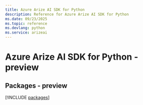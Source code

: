 ```yaml
---
title: Azure Arize AI SDK for Python
description: Reference for Azure Arize AI SDK for Python
ms.date: 09/23/2025
ms.topic: reference
ms.devlang: python
ms.service: arizeai
---
```

# Azure Arize AI SDK for Python - preview
## Packages - preview
[!INCLUDE [packages](arize-ai-index.md)]